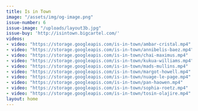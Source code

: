 ```yaml
---
title: Is in Town
image: "/assets/img/og-image.png"
issue-number: 6
issue-image: "/uploads/layout3b.jpg"
issue-buy: 'http://isintown.bigcartel.com/'
videos:
- video: "https://storage.googleapis.com/is-in-town/ambar-cristal.mp4"
- video: "https://storage.googleapis.com/is-in-town/annibelis-baez.mp4"
- video: "https://storage.googleapis.com/is-in-town/chai-maximus.mp4"
- video: "https://storage.googleapis.com/is-in-town/kukua-williams.mp4"
- video: "https://storage.googleapis.com/is-in-town/mads-mullins.mp4"
- video: "https://storage.googleapis.com/is-in-town/margot-howell.mp4"
- video: "https://storage.googleapis.com/is-in-town/nuage-le-page.mp4"
- video: "https://storage.googleapis.com/is-in-town/pan-haowen.mp4"
- video: "https://storage.googleapis.com/is-in-town/sophia-roetz.mp4"
- video: "https://storage.googleapis.com/is-in-town/tosin-olajire.mp4"
layout: home
---
```


